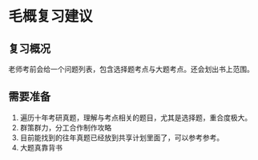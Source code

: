 # 毛概复习建议

## 复习概况

老师考前会给一个问题列表，包含选择题考点与大题考点。还会划出书上范围。

## 需要准备

1. 遍历十年考研真题，理解与考点相关的题目，尤其是选择题，重合度极大。
2. 群策群力，分工合作制作攻略
3. 目前能找到的往年真题已经放到共享计划里面了，可以参考参考。
4. 大题真靠背书